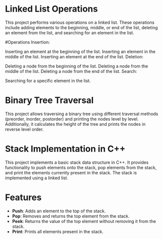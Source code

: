 
# Linked List Operations

This project performs various operations on a linked list. These operations include adding elements to the beginning, middle, or end of the list, deleting an element from the list, and searching for an element in the list.

#Operations
Insertion:

Inserting an element at the beginning of the list.
Inserting an element in the middle of the list.
Inserting an element at the end of the list.
Deletion:

Deleting a node from the beginning of the list.
Deleting a node from the middle of the list.
Deleting a node from the end of the list.
Search:

Searching for a specific element in the list.


# Binary Tree Traversal
This project allows traversing a binary tree using different traversal methods (preorder, inorder, postorder) and printing the nodes level by level. Additionally, it calculates the height of the tree and prints the nodes in reverse level order.


# Stack Implementation in C++

This project implements a basic stack data structure in C++. It provides functionality to push elements onto the stack, pop elements from the stack, and print the elements currently present in the stack. The stack is implemented using a linked list.



# Features

- **Push**: Adds an element to the top of the stack.
- **Pop**: Removes and returns the top element from the stack.
- **Peek**: Returns the value of the top element without removing it from the stack.
- **Print**: Prints all elements present in the stack.


